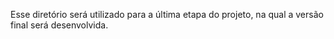 Esse diretório será utilizado para a última etapa do projeto, na qual a versão final será desenvolvida.